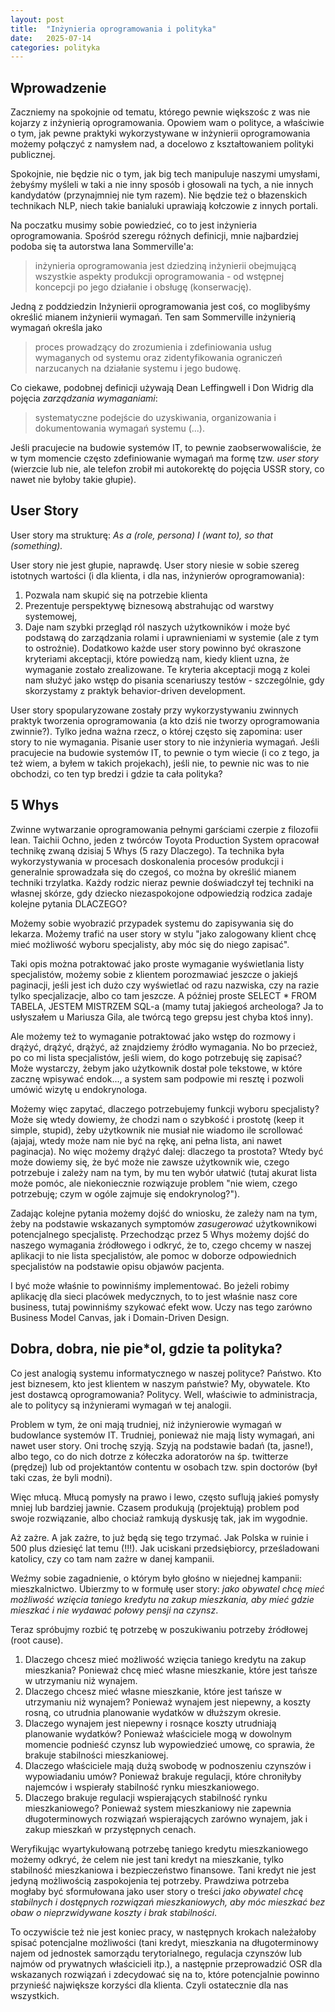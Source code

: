 ```yaml
---
layout: post
title:  "Inżynieria oprogramowania i polityka"
date:   2025-07-14
categories: polityka
---
```

## Wprowadzenie

Zaczniemy na spokojnie od tematu, którego pewnie większośc z was nie kojarzy z inżynierią oprogramowania. Opowiem wam o polityce, a właściwie o tym, jak pewne praktyki wykorzystywane w inżynierii oprogramowania możemy połączyć z namysłem nad, a docelowo z kształtowaniem polityki publicznej.

Spokojnie, nie będzie nic o tym, jak big tech manipuluje naszymi umysłami, żebyśmy myśleli w taki a nie inny sposób i głosowali na tych, a nie innych kandydatów (przynajmniej nie tym razem). Nie będzie też o błazenskich technikach NLP, niech takie banialuki uprawiają kołczowie z innych portali.

Na poczatku musimy sobie powiedzieć, co to jest inżynieria oprogramowania. Spośród szeregu różnych definicji, mnie najbardziej podoba się ta autorstwa Iana Sommerville'a: 
> inżynieria oprogramowania jest dziedziną inżynierii obejmującą wszystkie aspekty produkcji oprogramowania - od wstępnej koncepcji po jego działanie i obsługę (konserwację).

Jedną z poddziedzin Inżynierii oprogramowania jest coś, co moglibyśmy określić mianem inżynierii wymagań. Ten sam Sommerville inżynierią wymagań określa jako
> proces prowadzący do zrozumienia i zdefiniowania usług wymaganych od systemu oraz zidentyfikowania ograniczeń narzucanych na działanie systemu i jego budowę.

Co ciekawe, podobnej definicji używają Dean Leffingwell i Don Widrig dla pojęcia *zarządzania wymaganiami*:
> systematyczne podejście do uzyskiwania, organizowania i dokumentowania wymagań systemu (...).

Jeśli pracujecie na budowie systemów IT, to pewnie zaobserwowaliście, że w tym momencie często zdefiniowanie wymagań ma formę tzw. *user story* (wierzcie lub nie, ale telefon zrobił mi autokorektę do pojęcia USSR story, co nawet nie byłoby takie głupie).

## User Story

User story ma strukturę: 
*As a (role, persona) I (want to), so that (something).*

User story nie jest głupie, naprawdę. User story niesie w sobie szereg istotnych wartości (i dla klienta, i dla nas, inżynierów oprogramowania):
1. Pozwala nam skupić się na potrzebie klienta
2. Prezentuje perspektywę biznesową abstrahując od warstwy systemowej,
3. Daje nam szybki przegląd ról naszych użytkowników i może być podstawą do zarządzania rolami i uprawnieniami w systemie (ale  z tym to ostrożnie).
Dodatkowo każde user story powinno być okraszone kryteriami akceptacji, które powiedzą nam, kiedy klient uzna, że wymaganie zostało zrealizowane. Te kryteria akceptacji mogą z kolei nam służyć jako wstęp do pisania scenariuszy testów - szczególnie, gdy skorzystamy z praktyk behavior-driven development.

User story spopularyzowane zostały przy wykorzystywaniu zwinnych praktyk tworzenia oprogramowania (a kto dziś nie tworzy oprogramowania zwinnie?). Tylko jedna ważna rzecz, o której często się zapomina: user story to nie wymagania. Pisanie user story to nie inżynieria wymagań. Jeśli pracujecie na budowie systemów IT, to pewnie o tym wiecie (i co z tego, ja też wiem, a byłem w takich projekach), jeśli nie, to pewnie nic was to nie obchodzi, co ten typ bredzi i gdzie ta cała polityka?

## 5 Whys

Zwinne wytwarzanie oprogramowania pełnymi garściami czerpie z filozofii lean. Taichii Ochno, jeden z twórców Toyota Production System opracował technikę zwaną dzisiaj 5 Whys (5 razy Dlaczego). Ta technika była wykorzystywania w procesach doskonalenia procesów produkcji i generalnie sprowadzała się do czegoś, co można by określić mianem techniki trzylatka. Każdy rodzic nieraz pewnie doświadczył tej techniki na własnej skórze, gdy dziecko niezaspokojone odpowiedzią rodzica zadaje kolejne pytania DLACZEGO? 

Możemy sobie wyobrazić przypadek systemu do zapisywania się do lekarza. Możemy trafić na user story w stylu "jako zalogowany klient chcę mieć możliwość wyboru specjalisty, aby móc się do niego zapisać".

Taki opis można potraktować jako proste wymaganie wyświetlania listy specjalistów, możemy sobie z klientem porozmawiać jeszcze o jakiejś paginacji, jeśli jest ich dużo czy wyświetlać od razu nazwiska, czy na razie tylko specjalizacje, albo co tam jeszcze. A później proste SELECT * FROM TABELA, JESTEM MISTRZEM SQL-a (mamy tutaj jakiegoś archeologa? Ja to usłyszałem u Mariusza Gila, ale twórcą tego grepsu jest chyba ktoś inny). 

Ale możemy też to wymaganie potraktować jako wstęp do rozmowy i drążyć, drążyć, drążyć, aż znajdziemy źródło wymagania. No bo przecież, po co mi lista specjalistów, jeśli wiem, do kogo potrzebuję się zapisać? Może wystarczy, żebym jako użytkownik dostał pole tekstowe, w które zacznę wpisywać endok..., a system sam podpowie mi resztę i pozwoli umówić wizytę u endokrynologa.

Możemy więc zapytać, dlaczego potrzebujemy funkcji wyboru specjalisty? Może się wtedy dowiemy, że chodzi nam o szybkość i prostotę (keep it simple, stupid), żeby użytkownik nie musiał nie wiadomo ile scrollować (ajajaj, wtedy może nam nie być na rękę, ani pełna lista, ani nawet paginacja). No więc możemy drążyć dalej: dlaczego ta prostota? Wtedy być może dowiemy się, że być może nie zawsze użytkownik wie, czego potrzebuje i zależy nam na tym, by mu ten wybór ułatwić (tutaj akurat lista może pomóc, ale niekoniecznie rozwiązuje problem "nie wiem, czego potrzebuję; czym w ogóle zajmuje się endokrynolog?"). 

Zadając kolejne pytania możemy dojść do wniosku, że zależy nam na tym, żeby na podstawie wskazanych symptomów *zasugerować* użytkownikowi potencjalnego specjalistę. Przechodząc przez 5 Whys możemy dojść do naszego wymagania źródłowego i odkryć, że to, czego chcemy w naszej aplikacji to nie lista specjalistów, ale pomoc w doborze odpowiednich specjalistów na podstawie opisu objawów pacjenta. 

I być może właśnie to powinniśmy implementować. Bo jeżeli robimy aplikację dla sieci placówek medycznych, to to jest właśnie nasz core business, tutaj powinniśmy szykować efekt wow. Uczy nas tego zarówno Business Model Canvas, jak i Domain-Driven Design.

## Dobra, dobra, nie pie\*ol, gdzie ta polityka?

Co jest analogią systemu informatycznego w naszej polityce? Państwo. Kto jest biznesem, kto jest klientem w naszym państwie? My, obywatele. Kto jest dostawcą oprogramowania? Politycy. Well, właściwie to administracja, ale to politycy są inżynierami wymagań w tej analogii. 

Problem w tym, że oni mają trudniej, niż inżynierowie wymagań w budowlance systemów IT. Trudniej, ponieważ nie mają listy wymagań, ani nawet user story. Oni trochę szyją. Szyją na podstawie badań (ta, jasne!), albo tego, co do nich dotrze z kółeczka adoratorów na śp. twitterze (prędzej) lub od projektantów contentu w osobach tzw. spin doctorów (był taki czas, że byli modni). 

Więc młucą. Młucą pomysły na prawo i lewo, często suflują jakieś pomysły mniej lub bardziej jawnie. Czasem produkują (projektują) problem pod swoje rozwiązanie, albo chociaż ramkują dyskusję tak, jak im wygodnie. 

Aż zażre. A jak zażre, to już będą się tego trzymać. Jak Polska w ruinie i 500 plus dziesięć lat temu (!!!). Jak uciskani przedsiębiorcy, prześladowani katolicy, czy co tam nam zażre w danej kampanii.

Weźmy sobie zagadnienie, o którym było głośno w niejednej kampanii: mieszkalnictwo. Ubierzmy to w formułę user story: *jako obywatel chcę mieć możliwość wzięcia taniego kredytu na zakup mieszkania, aby mieć gdzie mieszkać i nie wydawać połowy pensji na czynsz*. 

Teraz spróbujmy rozbić tę potrzebę w poszukiwaniu potrzeby źródłowej (root cause).

1. Dlaczego chcesz mieć możliwość wzięcia taniego kredytu na zakup mieszkania?
	Ponieważ chcę mieć własne mieszkanie, które jest tańsze w utrzymaniu niż wynajem.
2. Dlaczego chcesz mieć własne mieszkanie, które jest tańsze w utrzymaniu niż wynajem?
	Ponieważ wynajem jest niepewny, a koszty rosną, co utrudnia planowanie wydatków w dłuższym okresie.
3. Dlaczego wynajem jest niepewny i rosnące koszty utrudniają planowanie wydatków?
	Ponieważ właściciele mogą w dowolnym momencie podnieść czynsz lub wypowiedzieć umowę, co sprawia, że brakuje stabilności mieszkaniowej.
4. Dlaczego właściciele mają dużą swobodę w podnoszeniu czynszów i wypowiadaniu umów?
	Ponieważ brakuje regulacji, które chroniłyby najemców i wspierały stabilność rynku mieszkaniowego.
5. Dlaczego brakuje regulacji wspierających stabilność rynku mieszkaniowego?
	Ponieważ system mieszkaniowy nie zapewnia długoterminowych rozwiązań wspierających zarówno wynajem, jak i zakup mieszkań w przystępnych cenach.

Weryfikując wyartykułowaną potrzebę taniego kredytu mieszkaniowego możemy odkryć, że celem nie jest tani kredyt na mieszkanie, tylko stabilność mieszkaniowa i bezpieczeństwo finansowe. Tani kredyt nie jest jedyną możliwością zaspokojenia tej potrzeby. Prawdziwa potrzeba mogłaby być sformułowana jako user story o treści *jako obywatel chcę stabilnych i dostępnych rozwiązań mieszkaniowych, aby móc mieszkać bez obaw o nieprzwidywane koszty i brak stabilności*. 

To oczywiście też nie jest koniec pracy, w następnych krokach należałoby spisać potencjalne możliwości (tani kredyt, mieszkania na długoterminowy najem od jednostek samorządu terytorialnego, regulacja czynszów lub najmów od prywatnych właścicieli itp.), a następnie przeprowadzić OSR dla wskazanych rozwiązań i zdecydować się na to, które potencjalnie powinno przynieść największe korzyści dla klienta. Czyli ostatecznie dla nas wszystkich. 